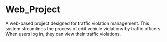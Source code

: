 # Web_Project
A web-based project designed for traffic violation management. This system streamlines the process of edit vehicle violations by traffic officers. When users log in, they can view their traffic violations.
